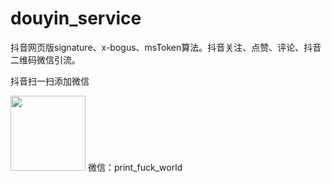 # douyin_service
抖音网页版signature、x-bogus、msToken算法。抖音关注、点赞、评论、抖音二维码微信引流。

抖音扫一扫添加微信

<img src="https://assets.meeluo.com/douyin_qrcode/%E6%9C%AA%E6%A0%87%E9%A2%98-1.png" style="height: 120px; height: 120px" />
微信：print_fuck_world
